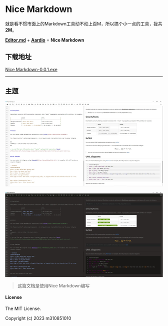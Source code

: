 # Nice Markdown

就是看不惯市面上的Markdown工具动不动上百M，所以搞个小一点的工具，拢共**2M**。

**[Editor.md](http://editor.md.ipandao.com/ "Editor.md")** + **[Aardio](https://aardio.com/ "Aardio")**  = **Nice Markdown**

## 下载地址

[Nice Markdown-0.0.1.exe](https://github.com/m310851010/nice-markdown/releases/download/0.0.1/Nice.Markdown.exe)

------------

## 主题

![Alt Text](https://github.com/m310851010/nice-markdown/raw/master/static/1.jpg)

![Alt Text](https://github.com/m310851010/nice-markdown/raw/master/static/2.jpg)


> 这篇文档是使用Nice Markdown编写

#### License

The MIT License.

Copyright (c) 2023 m310851010
